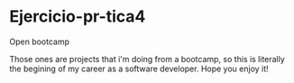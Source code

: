 # Ejercicio-pr-tica4
Open bootcamp

Those ones are projects that i'm doing from a bootcamp, so this is literally the begining 
of my career as a software developer. Hope you enjoy it!
